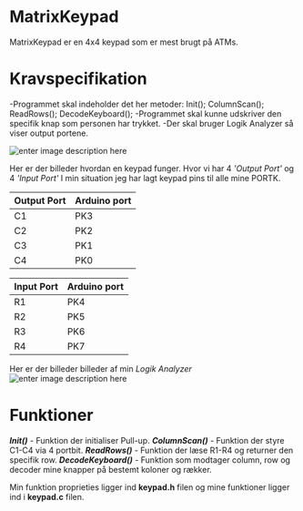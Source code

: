 # MatrixKeypad
MatrixKeypad er en 4x4 keypad som er mest brugt på ATMs.

# Kravspecifikation
-Programmet skal indeholder det her metoder: Init(); ColumnScan(); ReadRows(); DecodeKeyboard(); 
-Programmet skal kunne udskriver den specifik knap som personen har trykket.
-Der skal bruger Logik Analyzer så viser output portene.

![enter image description here](https://i.imgur.com/rT1wfdz.png)

Her er der billeder hvordan en keypad funger. Hvor vi har 4 *'Output Port'* og 4 *'Input Port'*
I min situation jeg har lagt  keypad pins til alle mine PORTK.

|Output Port|Arduino port  |
|--|--|
|C1  |PK3  |
|C2  |PK2 |
|C3  |PK1 |
|C4  |PK0 |

|Input Port|Arduino port  |
|--|--|
|R1  |PK4  |
|R2 |PK5|
|R3  |PK6 |
|R4  |PK7 |

Her er der billeder billeder af min *Logik Analyzer*
![enter image description here](https://i.imgur.com/T5p90uy.png)

# Funktioner
***Init()*** - Funktion der initialiser Pull-up.
***ColumnScan()*** - Funktion der styre C1-C4 via 4 portbit.
***ReadRows()*** - Funktion der læse R1-R4 og returner den specifik row.
***DecodeKeyboard()*** - Funktion som modtager column, row og decoder mine knapper på bestemt koloner og rækker.

Min funktion proprieties ligger ind **keypad.h** filen og mine funktioner ligger ind i **keypad.c** filen.
